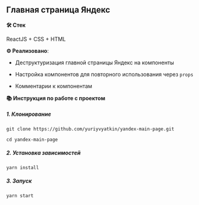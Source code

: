 ## Главная страница Яндекс

**🛠️ Стек**

ReactJS + CSS + HTML

**⚙️ Реализовано**:

  -  Деструктуризация главной страницы Яндекс на компоненты

  -  Настройка компонентов для повторного использования через `props`

  -  Комментарии к компонентам

**📚 Инструкция по работе с проектом**

##### 1. Клонирование

```
git clone https://github.com/yuriyvyatkin/yandex-main-page.git
```

```
cd yandex-main-page
```

##### 2. Установка зависимостей

```
yarn install
```

##### 3. Запуск

```
yarn start
```
